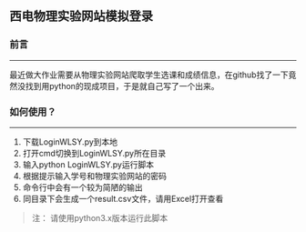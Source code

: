## 西电物理实验网站模拟登录

### 前言
***
最近做大作业需要从物理实验网站爬取学生选课和成绩信息，在github找了一下竟然没找到用python的现成项目，于是就自己写了一个出来。

### 如何使用？
***
1. 下载LoginWLSY.py到本地
1. 打开cmd切换到LoginWLSY.py所在目录
2. 输入python LoginWLSY.py运行脚本
3. 根据提示输入学号和物理实验网站的密码
4. 命令行中会有一个较为简陋的输出
5. 同目录下会生成一个result.csv文件，请用Excel打开查看
> 注： 请使用python3.x版本运行此脚本
